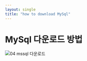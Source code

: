 ```yaml
---
layout: single
title: "how to download MySql"
---
```


# MySql 다운로드 방법



![04  mssql 다운로드](https://github.com/ojinga32/ojinga32.github.io/assets/133554766/91833574-6641-40e0-81d7-715e71209a1f)
